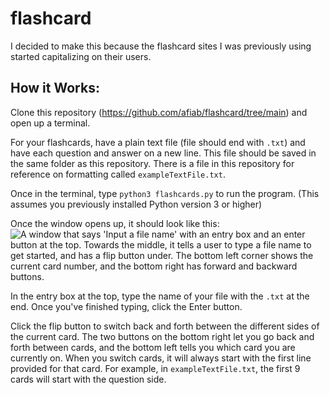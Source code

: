# flashcard
I decided to make this because the flashcard sites I was previously using started capitalizing on their users. 

## How it Works:
Clone this repository (https://github.com/afiab/flashcard/tree/main) and open up a terminal. 

For your flashcards, have a plain text file (file should end with `.txt`) and have each question and answer on a new line. This file should be saved in the same folder as this repository. There is a file in this repository for reference on formatting called `exampleTextFile.txt`. 

Once in the terminal, type ```python3 flashcards.py``` to run the program. (This assumes you previously installed Python version 3 or higher)

Once the window opens up, it should look like this:
![A window that says 'Input a file name' with an entry box and an enter button at the top. Towards the middle, it tells a user to type a file name to get started, and has a flip button under. The bottom left corner shows the current card number, and the bottom right has forward and backward buttons.](https://github.com/afiab/flashcard/assets/90729548/ba3a9a80-5a90-4327-974e-9c7e401f9f3e)

In the entry box at the top, type the name of your file with the `.txt` at the end. Once you've finished typing, click the Enter button. 

Click the flip button to switch back and forth between the different sides of the current card. The two buttons on the bottom right let you go back and forth between cards, and the bottom left tells you which card you are currently on. When you switch cards, it will always start with the first line provided for that card. For example, in `exampleTextFile.txt`, the first 9 cards will start with the question side. 
